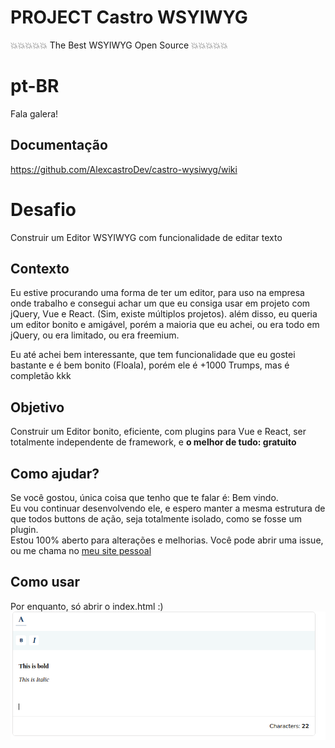 # PROJECT Castro WSYIWYG

💥💥💥💥💥 The Best WSYIWYG Open Source 💥💥💥💥💥

# pt-BR

Fala galera!

## Documentação

https://github.com/AlexcastroDev/castro-wysiwyg/wiki

# Desafio

<p>Construir um Editor WSYIWYG com funcionalidade de editar texto</p>

## Contexto

<p>Eu estive procurando uma forma de ter um editor, para uso na empresa onde trabalho e consegui achar um que eu consiga usar em projeto com jQuery, Vue e React. (Sim, existe múltiplos projetos). além disso, eu queria um editor bonito e amigável, porém a maioria que eu achei, ou era todo em jQuery, ou era limitado, ou era freemium. 
 </p>
<p>Eu até achei bem interessante, que tem funcionalidade que eu gostei bastante e é bem bonito (Floala), porém ele é +1000 Trumps, mas é completão kkk </p>

## Objetivo

<p>Construir um Editor bonito, eficiente, com plugins para Vue e React, ser totalmente independente de framework, e <strong>o melhor de tudo: gratuito </strong></p>

## Como ajudar?

<p> Se você gostou, única coisa que tenho que te falar é: Bem vindo. <br>
Eu vou continuar desenvolvendo ele, e espero manter a mesma estrutura de que todos buttons de ação, seja totalmente isolado, como se fosse um plugin. <br>
Estou 100% aberto para alterações e melhorias. Você pode abrir uma issue, ou me chama no <a href="https://alexandrocastro.dev.br/">meu site pessoal</a>
</p>

## Como usar

Por enquanto, só abrir o index.html :)
<img src="https://github.com/AlexcastroDev/castro-wysiwyg/blob/main/editor.png" >

